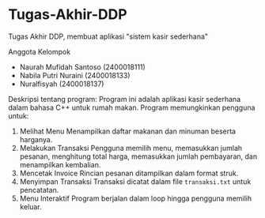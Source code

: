 # Tugas-Akhir-DDP
Tugas Akhir DDP, membuat aplikasi "sistem kasir sederhana"

Anggota Kelompok
- Naurah Mufidah Santoso (2400018111)
- Nabila Putri Nuraini (2400018133)
- Nuralfisyah (2400018137)

Deskripsi tentang program:
Program ini adalah aplikasi kasir sederhana dalam bahasa C++ untuk rumah makan. Program memungkinkan pengguna untuk:  
1. Melihat Menu
Menampilkan daftar makanan dan minuman beserta harganya.  
2. Melakukan Transaksi
Pengguna memilih menu, memasukkan jumlah pesanan, menghitung total harga, memasukkan jumlah pembayaran, dan menampilkan kembalian.  
3. Mencetak Invoice
Rincian pesanan ditampilkan dalam format struk.  
4. Menyimpan Transaksi
Transaksi dicatat dalam file `transaksi.txt` untuk pencatatan.  
5. Menu Interaktif
Program berjalan dalam loop hingga pengguna memilih keluar.  
